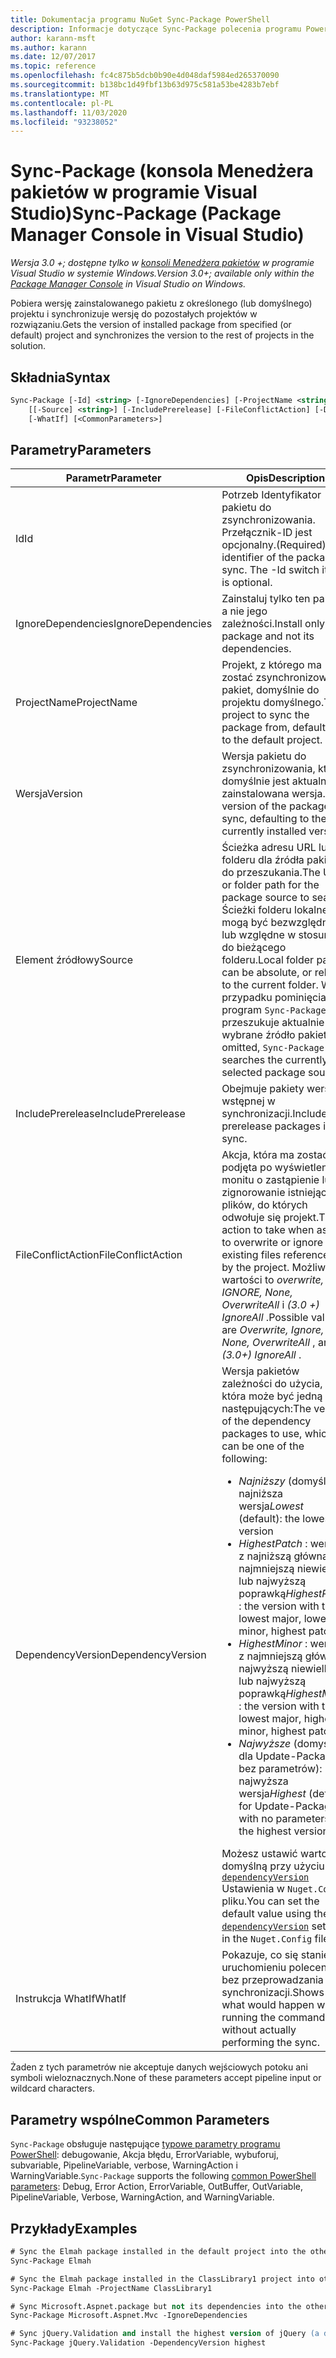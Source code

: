 ```yaml
---
title: Dokumentacja programu NuGet Sync-Package PowerShell
description: Informacje dotyczące Sync-Package polecenia programu PowerShell w konsoli Menedżera pakietów NuGet w programie Visual Studio.
author: karann-msft
ms.author: karann
ms.date: 12/07/2017
ms.topic: reference
ms.openlocfilehash: fc4c875b5dcb0b90e4d048daf5984ed265370090
ms.sourcegitcommit: b138bc1d49fbf13b63d975c581a53be4283b7ebf
ms.translationtype: MT
ms.contentlocale: pl-PL
ms.lasthandoff: 11/03/2020
ms.locfileid: "93238052"
---
```

# <a name="sync-package-package-manager-console-in-visual-studio"></a><span data-ttu-id="db406-103">Sync-Package (konsola Menedżera pakietów w programie Visual Studio)</span><span class="sxs-lookup"><span data-stu-id="db406-103">Sync-Package (Package Manager Console in Visual Studio)</span></span>

<span data-ttu-id="db406-104">*Wersja 3.0 +; dostępne tylko w [konsoli Menedżera pakietów](../../consume-packages/install-use-packages-powershell.md) w programie Visual Studio w systemie Windows.*</span><span class="sxs-lookup"><span data-stu-id="db406-104">*Version 3.0+; available only within the [Package Manager Console](../../consume-packages/install-use-packages-powershell.md) in Visual Studio on Windows.*</span></span>

<span data-ttu-id="db406-105">Pobiera wersję zainstalowanego pakietu z określonego (lub domyślnego) projektu i synchronizuje wersję do pozostałych projektów w rozwiązaniu.</span><span class="sxs-lookup"><span data-stu-id="db406-105">Gets the version of installed package from specified (or default) project and synchronizes the version to the rest of projects in the solution.</span></span>

## <a name="syntax"></a><span data-ttu-id="db406-106">Składnia</span><span class="sxs-lookup"><span data-stu-id="db406-106">Syntax</span></span>

```ps
Sync-Package [-Id] <string> [-IgnoreDependencies] [-ProjectName <string>] [[-Version] <string>]
    [[-Source] <string>] [-IncludePrerelease] [-FileConflictAction] [-DependencyVersion]
    [-WhatIf] [<CommonParameters>]
```

## <a name="parameters"></a><span data-ttu-id="db406-107">Parametry</span><span class="sxs-lookup"><span data-stu-id="db406-107">Parameters</span></span>

| <span data-ttu-id="db406-108">Parametr</span><span class="sxs-lookup"><span data-stu-id="db406-108">Parameter</span></span> | <span data-ttu-id="db406-109">Opis</span><span class="sxs-lookup"><span data-stu-id="db406-109">Description</span></span> |
| --- | --- |
| <span data-ttu-id="db406-110">Id</span><span class="sxs-lookup"><span data-stu-id="db406-110">Id</span></span> | <span data-ttu-id="db406-111">Potrzeb Identyfikator pakietu do zsynchronizowania. Przełącznik-ID jest opcjonalny.</span><span class="sxs-lookup"><span data-stu-id="db406-111">(Required) The identifier of the package to sync. The -Id switch itself is optional.</span></span> |
| <span data-ttu-id="db406-112">IgnoreDependencies</span><span class="sxs-lookup"><span data-stu-id="db406-112">IgnoreDependencies</span></span> | <span data-ttu-id="db406-113">Zainstaluj tylko ten pakiet, a nie jego zależności.</span><span class="sxs-lookup"><span data-stu-id="db406-113">Install only this package and not its dependencies.</span></span> |
| <span data-ttu-id="db406-114">ProjectName</span><span class="sxs-lookup"><span data-stu-id="db406-114">ProjectName</span></span> | <span data-ttu-id="db406-115">Projekt, z którego ma zostać zsynchronizowany pakiet, domyślnie do projektu domyślnego.</span><span class="sxs-lookup"><span data-stu-id="db406-115">The project to sync the package from, defaulting to the default  project.</span></span> |
| <span data-ttu-id="db406-116">Wersja</span><span class="sxs-lookup"><span data-stu-id="db406-116">Version</span></span> | <span data-ttu-id="db406-117">Wersja pakietu do zsynchronizowania, która domyślnie jest aktualnie zainstalowana wersja.</span><span class="sxs-lookup"><span data-stu-id="db406-117">The version of the package to sync, defaulting to the currently installed version.</span></span> |
| <span data-ttu-id="db406-118">Element źródłowy</span><span class="sxs-lookup"><span data-stu-id="db406-118">Source</span></span> | <span data-ttu-id="db406-119">Ścieżka adresu URL lub folderu dla źródła pakietu do przeszukania.</span><span class="sxs-lookup"><span data-stu-id="db406-119">The URL or folder path for the package source to search.</span></span> <span data-ttu-id="db406-120">Ścieżki folderu lokalnego mogą być bezwzględne lub względne w stosunku do bieżącego folderu.</span><span class="sxs-lookup"><span data-stu-id="db406-120">Local folder paths can be absolute, or relative to the current folder.</span></span> <span data-ttu-id="db406-121">W przypadku pominięcia program `Sync-Package` przeszukuje aktualnie wybrane źródło pakietu.</span><span class="sxs-lookup"><span data-stu-id="db406-121">If omitted, `Sync-Package` searches the currently selected package source.</span></span> |
| <span data-ttu-id="db406-122">IncludePrerelease</span><span class="sxs-lookup"><span data-stu-id="db406-122">IncludePrerelease</span></span> | <span data-ttu-id="db406-123">Obejmuje pakiety wersji wstępnej w synchronizacji.</span><span class="sxs-lookup"><span data-stu-id="db406-123">Includes prerelease packages in the sync.</span></span> |
| <span data-ttu-id="db406-124">FileConflictAction</span><span class="sxs-lookup"><span data-stu-id="db406-124">FileConflictAction</span></span> | <span data-ttu-id="db406-125">Akcja, która ma zostać podjęta po wyświetleniu monitu o zastąpienie lub zignorowanie istniejących plików, do których odwołuje się projekt.</span><span class="sxs-lookup"><span data-stu-id="db406-125">The action to take when asked to overwrite or ignore existing files referenced by the project.</span></span> <span data-ttu-id="db406-126">Możliwe wartości to *overwrite, IGNORE, None, OverwriteAll* i *(3.0 +)* *IgnoreAll* .</span><span class="sxs-lookup"><span data-stu-id="db406-126">Possible values are *Overwrite, Ignore, None, OverwriteAll* , and *(3.0+)* *IgnoreAll* .</span></span> |
| <span data-ttu-id="db406-127">DependencyVersion</span><span class="sxs-lookup"><span data-stu-id="db406-127">DependencyVersion</span></span> | <span data-ttu-id="db406-128">Wersja pakietów zależności do użycia, która może być jedną z następujących:</span><span class="sxs-lookup"><span data-stu-id="db406-128">The version of the dependency packages to use, which can be one of the following:</span></span><br/><ul><li><span data-ttu-id="db406-129">*Najniższy* (domyślny): najniższa wersja</span><span class="sxs-lookup"><span data-stu-id="db406-129">*Lowest* (default): the lowest version</span></span></li><li><span data-ttu-id="db406-130">*HighestPatch* : wersja z najniższą główną, najmniejszą niewielką lub najwyższą poprawką</span><span class="sxs-lookup"><span data-stu-id="db406-130">*HighestPatch* : the version with the lowest major, lowest minor, highest patch</span></span></li><li><span data-ttu-id="db406-131">*HighestMinor* : wersja z najmniejszą główną, najwyższą niewielką lub najwyższą poprawką</span><span class="sxs-lookup"><span data-stu-id="db406-131">*HighestMinor* : the version with the lowest major, highest minor, highest patch</span></span></li><li><span data-ttu-id="db406-132">*Najwyższe* (domyślnie dla Update-Package bez parametrów): najwyższa wersja</span><span class="sxs-lookup"><span data-stu-id="db406-132">*Highest* (default for Update-Package with no parameters): the highest version</span></span></li></ul><span data-ttu-id="db406-133">Możesz ustawić wartość domyślną przy użyciu [`dependencyVersion`](../nuget-config-file.md#config-section) Ustawienia w `Nuget.Config` pliku.</span><span class="sxs-lookup"><span data-stu-id="db406-133">You can set the default value using the [`dependencyVersion`](../nuget-config-file.md#config-section) setting in the `Nuget.Config` file.</span></span> |
| <span data-ttu-id="db406-134">Instrukcja WhatIf</span><span class="sxs-lookup"><span data-stu-id="db406-134">WhatIf</span></span> | <span data-ttu-id="db406-135">Pokazuje, co się stanie po uruchomieniu polecenia bez przeprowadzania synchronizacji.</span><span class="sxs-lookup"><span data-stu-id="db406-135">Shows what would happen when running the command without actually performing the sync.</span></span> |

<span data-ttu-id="db406-136">Żaden z tych parametrów nie akceptuje danych wejściowych potoku ani symboli wieloznacznych.</span><span class="sxs-lookup"><span data-stu-id="db406-136">None of these parameters accept pipeline input or wildcard characters.</span></span>

## <a name="common-parameters"></a><span data-ttu-id="db406-137">Parametry wspólne</span><span class="sxs-lookup"><span data-stu-id="db406-137">Common Parameters</span></span>

<span data-ttu-id="db406-138">`Sync-Package` obsługuje następujące [typowe parametry programu PowerShell](/powershell/module/microsoft.powershell.core/about/about_commonparameters): debugowanie, Akcja błędu, ErrorVariable, wybuforuj, subvariable, PipelineVariable, verbose, WarningAction i WarningVariable.</span><span class="sxs-lookup"><span data-stu-id="db406-138">`Sync-Package` supports the following [common PowerShell parameters](/powershell/module/microsoft.powershell.core/about/about_commonparameters): Debug, Error Action, ErrorVariable, OutBuffer, OutVariable, PipelineVariable, Verbose, WarningAction, and WarningVariable.</span></span>

## <a name="examples"></a><span data-ttu-id="db406-139">Przykłady</span><span class="sxs-lookup"><span data-stu-id="db406-139">Examples</span></span>

```ps
# Sync the Elmah package installed in the default project into the other projects in the solution
Sync-Package Elmah

# Sync the Elmah package installed in the ClassLibrary1 project into other projects in the solution
Sync-Package Elmah -ProjectName ClassLibrary1

# Sync Microsoft.Aspnet.package but not its dependencies into the other projects in the solution
Sync-Package Microsoft.Aspnet.Mvc -IgnoreDependencies

# Sync jQuery.Validation and install the highest version of jQuery (a dependency) from the package source    
Sync-Package jQuery.Validation -DependencyVersion highest
```
